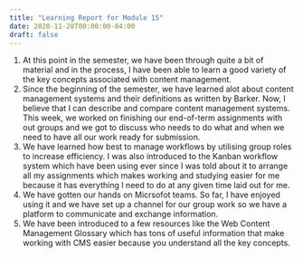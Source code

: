 ```yaml
---
title: "Learning Report for Module 15"
date: 2020-11-28T00:00:00-04:00
draft: false
---
```

1. At this point in the semester, we have been through quite a bit of material and in the process, I have been able to learn a good variety of the key concepts associated with content management.  
2. Since the beginning of the semester, we have learned alot about content management systems and their definitions as written by Barker. Now, I believe that I can describe and compare content management systems. This week, we worked on finishing our end-of-term assignments with out groups and we got to discuss who needs to do what and when we need to have all our work ready for submission. 
3. We have learned how best to manage workflows by utilising group roles to increase efficiency. I was also introduced to the Kanban workflow system which have been using ever since I was told about it to arrange all my assignments which makes working and studying easier for me because it has everything I need to do at any given time laid out for me. 
4. We have gotten our hands on Micrsofot teams. So far, I have enjoyed using it and we have set up a channel for our group work so we have a platform to communicate and exchange information. 
5. We have been introduced to a few resources like the Web Content Management Glossary which has tons of useful information that make working with CMS easier because you understand all the key concepts.
